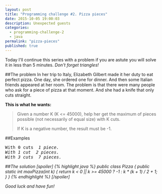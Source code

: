 ```yaml
---
layout: post
title: "Programming challenge #2. Pizza pieces"
date: 2015-10-05 19:00:03
description: Unexpected guests
categories: 
  - programming-challenge-2
  - java
permalink: "pizza-pieces"
published: true
---
```


Today I'll continue this series with a problem if you are astute you will solve it in less than 5 minutes. *Don't forget triangles!*

##The problem
In her trip to Italy, Elizabeth Gilbert made it her duty to eat perfect pizza. One day, she ordered one for dinner. And then some Italian friends appeared at her room. The problem is that there were many people who ask for a piece of pizza at that moment. And she had a knife that only cuts straight.

**This is what he wants:**

> Given a number K (K <= 45000), help her get the maximum of pieces possible (not necessarily of equal size) with K cuts. 
> 
> If K is a negative number, the result must be -1.

##Examples
<pre>
With 0 cuts <i class="fa fa-long-arrow-right"> 1 piece.
With 1 cut <i class="fa fa-long-arrow-right"> 2 pieces.
With 3 cuts <i class="fa fa-long-arrow-right"> 7 pieces.
</pre>

##The solution
[spoiler]
{% highlight java %}
public class Pizza {
  public static int maxPizza(int k) {
    return k < 0  || k >= 45000 ? -1 : k * (k + 1) / 2 + 1;
  }
}
{% endhighlight %}
[/spoiler]

Good luck and have fun!
